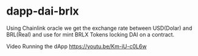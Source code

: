 # dapp-dai-brlx
Using Chainlink oracle we get the exchange rate between USD(Dolar) and BRL(Real) and use for mint BRLX Tokens locking DAI on a contract.

Video Running the dApp
https://youtu.be/Km-iU-c0L6w
